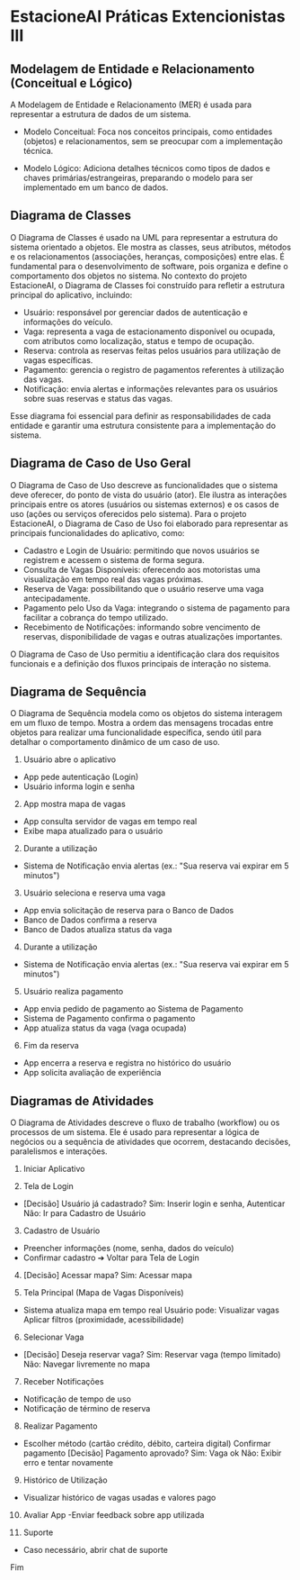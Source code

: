 # EstacioneAI Práticas Extencionistas III

## Modelagem de Entidade e Relacionamento (Conceitual e Lógico)
A Modelagem de Entidade e Relacionamento (MER) é usada para representar a estrutura de dados de um sistema.
- Modelo Conceitual: Foca nos conceitos principais, como entidades (objetos) e relacionamentos, sem se preocupar com a implementação técnica.

- Modelo Lógico: Adiciona detalhes técnicos como tipos de dados e chaves primárias/estrangeiras, preparando o modelo para ser implementado em um banco de dados.

## Diagrama de Classes
O Diagrama de Classes é usado na UML para representar a estrutura do sistema orientado a objetos.
Ele mostra as classes, seus atributos, métodos e os relacionamentos (associações, heranças, composições) entre elas.
É fundamental para o desenvolvimento de software, pois organiza e define o comportamento dos objetos no sistema.
No contexto do projeto EstacioneAI, o Diagrama de Classes foi construído para refletir a estrutura principal do aplicativo, incluindo:

- Usuário: responsável por gerenciar dados de autenticação e informações do veículo.
- Vaga: representa a vaga de estacionamento disponível ou ocupada, com atributos como localização, status e tempo de ocupação.
- Reserva: controla as reservas feitas pelos usuários para utilização de vagas específicas.
- Pagamento: gerencia o registro de pagamentos referentes à utilização das vagas.
- Notificação: envia alertas e informações relevantes para os usuários sobre suas reservas e status das vagas.

Esse diagrama foi essencial para definir as responsabilidades de cada entidade e garantir uma estrutura consistente para a implementação do sistema.

## Diagrama de Caso de Uso Geral
O Diagrama de Caso de Uso descreve as funcionalidades que o sistema deve oferecer, do ponto de vista do usuário (ator).
Ele ilustra as interações principais entre os atores (usuários ou sistemas externos) e os casos de uso (ações ou serviços oferecidos pelo sistema).
Para o projeto EstacioneAI, o Diagrama de Caso de Uso foi elaborado para representar as principais funcionalidades do aplicativo, como:

- Cadastro e Login de Usuário: permitindo que novos usuários se registrem e acessem o sistema de forma segura.
- Consulta de Vagas Disponíveis: oferecendo aos motoristas uma visualização em tempo real das vagas próximas.
- Reserva de Vaga: possibilitando que o usuário reserve uma vaga antecipadamente.
- Pagamento pelo Uso da Vaga: integrando o sistema de pagamento para facilitar a cobrança do tempo utilizado.
- Recebimento de Notificações: informando sobre vencimento de reservas, disponibilidade de vagas e outras atualizações importantes.

O Diagrama de Caso de Uso permitiu a identificação clara dos requisitos funcionais e a definição dos fluxos principais de interação no sistema.

## Diagrama de Sequência
O Diagrama de Sequência modela como os objetos do sistema interagem em um fluxo de tempo.
Mostra a ordem das mensagens trocadas entre objetos para realizar uma funcionalidade específica, sendo útil para detalhar o comportamento dinâmico de um caso de uso.

1. Usuário abre o aplicativo
- App pede autenticação (Login)
- Usuário informa login e senha

2. App mostra mapa de vagas
- App consulta servidor de vagas em tempo real
- Exibe mapa atualizado para o usuário

2. Durante a utilização
- Sistema de Notificação envia alertas (ex.: "Sua reserva vai expirar em 5 minutos")

3. Usuário seleciona e reserva uma vaga
- App envia solicitação de reserva para o Banco de Dados
- Banco de Dados confirma a reserva
- Banco de Dados atualiza status da vaga

4. Durante a utilização
- Sistema de Notificação envia alertas (ex.: "Sua reserva vai expirar em 5 minutos")

5. Usuário realiza pagamento
- App envia pedido de pagamento ao Sistema de Pagamento
- Sistema de Pagamento confirma o pagamento
- App atualiza status da vaga (vaga ocupada)

6. Fim da reserva
- App encerra a reserva e registra no histórico do usuário
- App solicita avaliação de experiência

## Diagramas de Atividades
O Diagrama de Atividades descreve o fluxo de trabalho (workflow) ou os processos de um sistema.
Ele é usado para representar a lógica de negócios ou a sequência de atividades que ocorrem, destacando decisões, paralelismos e interações.

1.	Iniciar Aplicativo
   
2.	Tela de Login
   - [Decisão] Usuário já cadastrado?
       Sim: Inserir login e senha, Autenticar
       Não: Ir para Cadastro de Usuário
     
3.	Cadastro de Usuário
- Preencher informações (nome, senha, dados do veículo)
- Confirmar cadastro ➔ Voltar para Tela de Login

4.	[Decisão] Acessar mapa?
  Sim: Acessar mapa
 
6.	Tela Principal (Mapa de Vagas Disponíveis)
- Sistema atualiza mapa em tempo real
  Usuário pode:
  Visualizar vagas
  Aplicar filtros (proximidade, acessibilidade)
  
6.	Selecionar Vaga
- [Decisão] Deseja reservar vaga?
  Sim: Reservar vaga (tempo limitado)
	Não: Navegar livremente no mapa

7.	Receber Notificações
- Notificação de tempo de uso
- Notificação de término de reserva

8.	Realizar Pagamento
- Escolher método (cartão crédito, débito, carteira digital)
  Confirmar pagamento
  [Decisão] Pagamento aprovado?
  	Sim: Vaga ok
    Não: Exibir erro e tentar novamente

  
9.	Histórico de Utilização
- Visualizar histórico de vagas usadas e valores pago

10.	Avaliar App
-Enviar feedback sobre app utilizada

11.	Suporte
- Caso necessário, abrir chat de suporte

Fim



